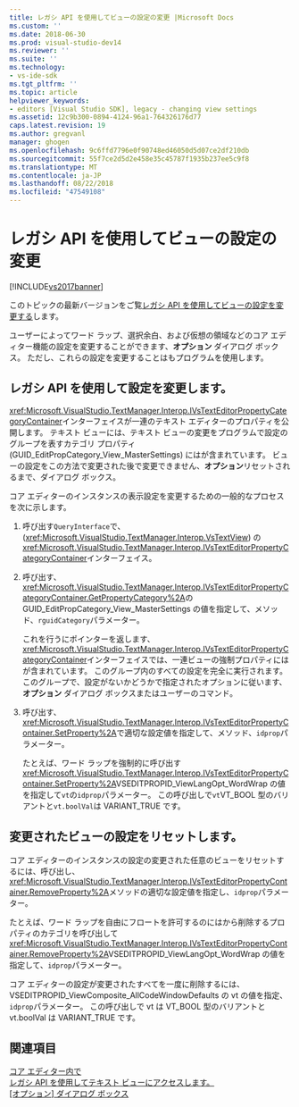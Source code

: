 ```yaml
---
title: レガシ API を使用してビューの設定の変更 |Microsoft Docs
ms.custom: ''
ms.date: 2018-06-30
ms.prod: visual-studio-dev14
ms.reviewer: ''
ms.suite: ''
ms.technology:
- vs-ide-sdk
ms.tgt_pltfrm: ''
ms.topic: article
helpviewer_keywords:
- editors [Visual Studio SDK], legacy - changing view settings
ms.assetid: 12c9b300-0894-4124-96a1-764326176d77
caps.latest.revision: 19
ms.author: gregvanl
manager: ghogen
ms.openlocfilehash: 9c6ffd7796e0f90748ed46050d5d07ce2df210db
ms.sourcegitcommit: 55f7ce2d5d2e458e35c45787f1935b237ee5c9f8
ms.translationtype: MT
ms.contentlocale: ja-JP
ms.lasthandoff: 08/22/2018
ms.locfileid: "47549108"
---
```

# <a name="changing-view-settings-by-using-the-legacy-api"></a>レガシ API を使用してビューの設定の変更
[!INCLUDE[vs2017banner](../includes/vs2017banner.md)]

このトピックの最新バージョンをご覧[レガシ API を使用してビューの設定を変更する](https://docs.microsoft.com/visualstudio/extensibility/changing-view-settings-by-using-the-legacy-api)します。  
  
ユーザーによってワード ラップ、選択余白、および仮想の領域などのコア エディター機能の設定を変更することができます、**オプション** ダイアログ ボックス。 ただし、これらの設定を変更することはもプログラムを使用します。  
  
## <a name="changing-settings-by-using-the-legacy-api"></a>レガシ API を使用して設定を変更します。  
 <xref:Microsoft.VisualStudio.TextManager.Interop.IVsTextEditorPropertyCategoryContainer>インターフェイスが一連のテキスト エディターのプロパティを公開します。 テキスト ビューには、テキスト ビューの変更をプログラムで設定のグループを表すカテゴリ プロパティ (GUID_EditPropCategory_View_MasterSettings) にはが含まれています。 ビューの設定をこの方法で変更された後で変更できません、**オプション**リセットされるまで、ダイアログ ボックス。  
  
 コア エディターのインスタンスの表示設定を変更するための一般的なプロセスを次に示します。  
  
1.  呼び出す`QueryInterface`で、(<xref:Microsoft.VisualStudio.TextManager.Interop.VsTextView>) の<xref:Microsoft.VisualStudio.TextManager.Interop.IVsTextEditorPropertyCategoryContainer>インターフェイス。  
  
2.  呼び出す、<xref:Microsoft.VisualStudio.TextManager.Interop.IVsTextEditorPropertyCategoryContainer.GetPropertyCategory%2A>の GUID_EditPropCategory_View_MasterSettings の値を指定して、メソッド、`rguidCategory`パラメーター。  
  
     これを行うにポインターを返します、<xref:Microsoft.VisualStudio.TextManager.Interop.IVsTextEditorPropertyCategoryContainer>インターフェイスでは、一連ビューの強制プロパティにはが含まれています。 このグループ内のすべての設定を完全に実行されます。 このグループで、設定がないかどうかで指定されたオプションに従います、**オプション** ダイアログ ボックスまたはユーザーのコマンド。  
  
3.  呼び出す、<xref:Microsoft.VisualStudio.TextManager.Interop.IVsTextEditorPropertyContainer.SetProperty%2A>で適切な設定値を指定して、メソッド、`idprop`パラメーター。  
  
     たとえば、ワード ラップを強制的に呼び出す<xref:Microsoft.VisualStudio.TextManager.Interop.IVsTextEditorPropertyContainer.SetProperty%2A>VSEDITPROPID_ViewLangOpt_WordWrap の値を指定して`vt`の`idprop`パラメーター。 この呼び出しで`vt`VT_BOOL 型のバリアントと`vt.boolVal`は VARIANT_TRUE です。  
  
## <a name="resetting-changed-view-settings"></a>変更されたビューの設定をリセットします。  
 コア エディターのインスタンスの設定の変更された任意のビューをリセットするには、呼び出し、<xref:Microsoft.VisualStudio.TextManager.Interop.IVsTextEditorPropertyContainer.RemoveProperty%2A>メソッドの適切な設定値を指定し、`idprop`パラメーター。  
  
 たとえば、ワード ラップを自由にフロートを許可するのにはから削除するプロパティのカテゴリを呼び出して<xref:Microsoft.VisualStudio.TextManager.Interop.IVsTextEditorPropertyContainer.RemoveProperty%2A>VSEDITPROPID_ViewLangOpt_WordWrap の値を指定して、`idprop`パラメーター。  
  
 コア エディターの設定が変更されたすべてを一度に削除するには、VSEDITPROPID_ViewComposite_AllCodeWindowDefaults の vt の値を指定、`idprop`パラメーター。 この呼び出しで vt は VT_BOOL 型のバリアントと vt.boolVal は VARIANT_TRUE です。  
  
## <a name="see-also"></a>関連項目  
 [コア エディター内で](../extensibility/inside-the-core-editor.md)   
 [レガシ API を使用してテキスト ビューにアクセスします。](../extensibility/accessing-thetext-view-by-using-the-legacy-api.md)   
 [[オプション] ダイアログ ボックス](../ide/reference/options-dialog-box-visual-studio.md)

